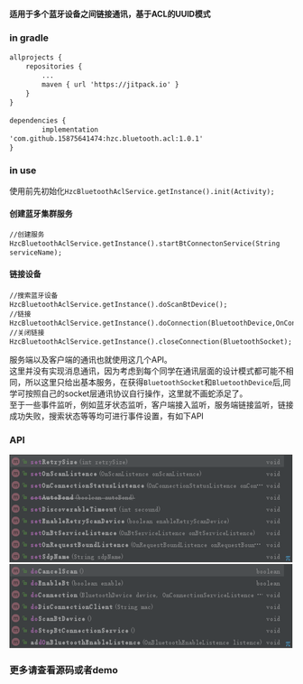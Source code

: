 #### 适用于多个蓝牙设备之间链接通讯，基于ACL的UUID模式  
### in gradle
```
allprojects {
    repositories {
        ...
        maven { url 'https://jitpack.io' }
    }
}

dependencies {
        implementation 'com.github.15875641474:hzc.bluetooth.acl:1.0.1'
}
```

### in use
使用前先初始化`HzcBluetoothAclService.getInstance().init(Activity);`

#### 创建蓝牙集群服务
```
//创建服务
HzcBluetoothAclService.getInstance().startBtConnectonService(String serviceName);
```

#### 链接设备
```
//搜索蓝牙设备
HzcBluetoothAclService.getInstance().doScanBtDevice();
//链接
HzcBluetoothAclService.getInstance().doConnection(BluetoothDevice,OnConnectionServiceListence);
//关闭链接
HzcBluetoothAclService.getInstance().closeConnection(BluetoothSocket);
```
服务端以及客户端的通讯也就使用这几个API。  
这里并没有实现消息通讯，因为考虑到每个同学在通讯层面的设计模式都可能不相同，所以这里只给出基本服务，在获得`BluetoothSocket`和`BluetoothDevice`后,同学可按照自己的socket层通讯协议自行操作，这里就不画蛇添足了。  
至于一些事件监听，例如蓝牙状态监听，客户端接入监听，服务端链接监听，链接成功失败，搜索状态等等均可进行事件设置，有如下API
### API
![事件属性设置](api.set.png)
![功能性操作](api.do.png)

### 更多请查看源码或者demo
